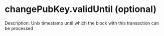 # changePubKey.validUntil (optional)

Description: Unix timestamp until which the block with this transaction can be processed